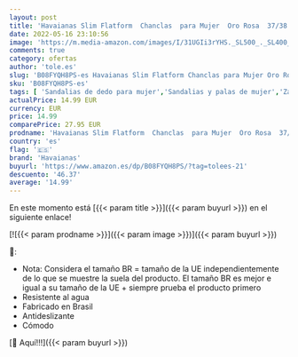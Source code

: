 ```yaml
---
layout: post
title: 'Havaianas Slim Flatform  Chanclas  para Mujer  Oro Rosa  37/38 EU'
date: 2022-05-16 23:10:56
image: 'https://m.media-amazon.com/images/I/31UGIi3rYHS._SL500_._SL400_.jpg'
comments: true
category: ofertas
author: 'tole.es'
slug: 'B08FYQH8PS-es Havaianas Slim Flatform Chanclas para Mujer Oro Rosa 37/38 EU'
sku: 'B08FYQH8PS-es'
tags: [ 'Sandalias de dedo para mujer','Sandalias y palas de mujer','Zapatos','Zapatos para mujer','Zapatos y complementos','chanclas','havaianas','🇪🇸', ]
actualPrice: 14.99 EUR
currency: EUR
price: 14.99
comparePrice: 27.95 EUR
prodname: 'Havaianas Slim Flatform  Chanclas  para Mujer  Oro Rosa  37/38 EU'
country: 'es'
flag: '🇪🇸'
brand: 'Havaianas'
buyurl: 'https://www.amazon.es/dp/B08FYQH8PS/?tag=tolees-21'
descuento: '46.37'
average: '14.99'
---
```


En este momento está [{{< param title >}}]({{< param buyurl >}}) en el siguiente enlace!

[![{{< param prodname >}}]({{< param image >}})]({{< param buyurl >}})

🔎:

- Nota: Considera el tamaño BR = tamaño de la UE independientemente de lo que se muestre la suela del producto. El tamaño BR es mejor e igual a su tamaño de la UE + siempre prueba el producto primero
- Resistente al agua
- Fabricado en Brasil
- Antideslizante
- Cómodo

[🛒 Aquí!!!]({{< param buyurl >}})
